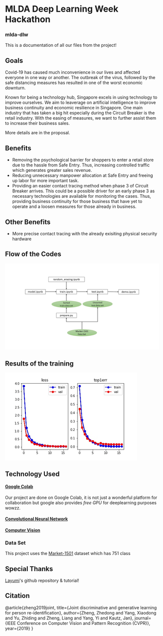 
# MLDA Deep Learning Week Hackathon
### mlda-dlw
This is a documentation of all our files from the project! 

## Goals
Covid-19 has caused much inconvenience in our lives and affected everyone in one way or another. The outbreak of the virus, followed by the safe distancing measures has
resulted in one of the worst economic downturn.

Known for being a technology hub, Singapore excels in using technology to improve ourselves.
We aim to leaverage on artificial intelligence to improve business continuity and economic resilience in Singapore. 
One main industry that has taken a big hit especially during the Circuit Breaker is the retail industry.
With the easing of measures, we want to further assist them to increase their business sales. 

More details are in the proposal.

## Benefits
- Removing the psychological barrier for shoppers to enter a retail store due to the hassle from Safe Entry.
  Thus, increasing controlled traffic which generates greater sales revenue. 
- Reducing unnecessary manpower allocation at Safe Entry and freeing up labor for more important task.  
- Providing an easier contact tracing method when phase 3 of Circuit Breaker arrives.
  This could be a possible driver for an early phase 3 as necessary technologies are available for monitoring the cases.
  Thus, providing business continuity for those business that have yet to operate and a loosen measures for those already in business.
## Other Benefits
- More precise contact tracing with the already exisiting physical security hardware

## Flow of the Codes
![alt text](https://github.com/mlda-weiren/mlda-dlw/blob/main/Flowchart.jpg)

## Results of the training
![alt text](https://github.com/mlda-weiren/mlda-dlw/blob/main/train.jpg)


## Technology Used

#### [Google Colab](https://www.google.com/url?sa=t&rct=j&q=&esrc=s&source=web&cd=&cad=rja&uact=8&ved=2ahUKEwiw2P6AsbzsAhWFheYKHTYuBsMQFjAAegQIDhAD&url=https%3A%2F%2Fcolab.research.google.com%2F&usg=AOvVaw3A5aPK2kLFzKOzb6sOckVw)
Our project are done on Google Colab, it is not just a wonderful platform for collaboration but google also provides *free GPU* for deeplearning purposes wowzz.

#### [Convolutional Neural Network](https://www.sciencedirect.com/topics/engineering/convolutional-neural-network)

#### [Computer Vision](https://machinelearningmastery.com/what-is-computer-vision/)

### Data Set
This project uses the [Market-1501](https://github.com/mlda-weiren/mlda-dlw/blob/main/dataset_download) dataset which has 751 class


## Special Thanks
[Layumi](https://github.com/layumi/Person_reID_baseline_pytorch)'s github repository & tutorial!

## Citation 
@article{zheng2019joint,
  title={Joint discriminative and generative learning for person re-identification},
  author={Zheng, Zhedong and Yang, Xiaodong and Yu, Zhiding and Zheng, Liang and Yang, Yi and Kautz, Jan},
  journal={IEEE Conference on Computer Vision and Pattern Recognition (CVPR)},
  year={2019}
}
